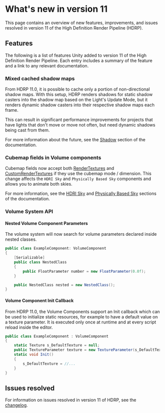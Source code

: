 # What's new in version 11

This page contains an overview of new features, improvements, and issues resolved in version 11 of the High Definition Render Pipeline (HDRP).

## Features

The following is a list of features Unity added to version 11 of the High Definition Render Pipeline. Each entry includes a summary of the feature and a link to any relevant documentation.

### Mixed cached shadow maps

From HDRP 11.0, it is possible to cache only a portion of non-directional shadow maps. With this setup, HDRP renders shadows for static shadow casters into the shadow map based on the Light's Update Mode, but it renders dynamic shadow casters into their respective shadow maps each frame.

This can result in significant performance improvements for projects that have lights that don't move or move not often, but need dynamic shadows being cast from them.

For more information about the future, see the [Shadow](Shadows-in-HDRP.md) section of the documentation.

### Cubemap fields in Volume components

Cubemap fields now accept both [RenderTextures](https://docs.unity3d.com/Manual/class-RenderTexture.html) and [CustomRenderTextures](https://docs.unity3d.com/Manual/class-CustomRenderTexture.html) if they use the cubemap mode / dimension. This change affects the `HDRI Sky` and `Physically Based Sky` components and allows you to animate both skies.

For more information, see the [HDRI Sky](Override-HDRI-Sky.md) and [Physically Based Sky](Override-Physically-Based-Sky) sections of the documentation.
### Volume System API

#### Nested Volume Component Parameters

The volume system will now search for volume parameters declared inside nested classes.

```cs
public class ExampleComponent: VolumeComponent
{
    [Serializable]
    public class NestedClass
    {
        public FloatParameter number = new FloatParameter(0.0f);
    }

    public NestedClass nested = new NestedClass();
}
```

#### Volume Component Init Callback

From HDRP 11.0, the Volume Components support an Init callback which can be used to initialize static resources, for example to have a default value on a texture parameter.
It is executed only once at runtime and at every script reload inside the editor.
```cs
public class ExampleComponent : VolumeComponent
{
    static Texture s_DefaultTexture = null;
    public TextureParameter texture = new TextureParameter(s_DefaultTexture);
    static void Init()
    {
        s_DefaultTexture = //...
    }
}
```

## Issues resolved

For information on issues resolved in version 11 of HDRP, see the [changelog](https://docs.unity3d.com/Packages/com.unity.render-pipelines.high-definition@11.0/changelog/CHANGELOG.html).
